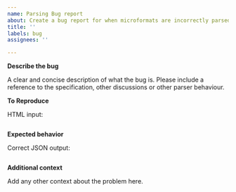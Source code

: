 ```yaml
---
name: Parsing Bug report
about: Create a bug report for when microformats are incorrectly parsed
title: ''
labels: bug
assignees: ''

---
```


**Describe the bug**

A clear and concise description of what the bug is. Please include a reference to the specification, other discussions or other parser behaviour. 

**To Reproduce**

HTML input:

```html
```

**Expected behavior**

Correct JSON output:

```json
```

**Additional context**

Add any other context about the problem here.

